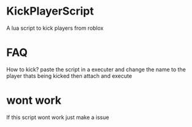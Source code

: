 # KickPlayerScript
A lua script to kick players from roblox
# FAQ
How to kick?
paste the script in a executer and change the name to the player thats being kicked then
attach and execute
# wont work
If this script wont work just make a issue
